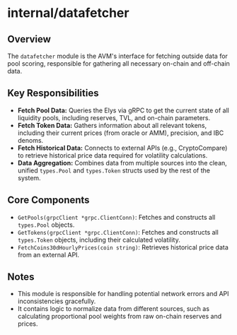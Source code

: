 # internal/datafetcher

## Overview

The `datafetcher` module is the AVM's interface for fetching outside data for pool scoring, responsible for gathering all necessary on-chain and off-chain data.

## Key Responsibilities

-   **Fetch Pool Data:** Queries the Elys via gRPC to get the current state of all liquidity pools, including reserves, TVL, and on-chain parameters.
-   **Fetch Token Data:** Gathers information about all relevant tokens, including their current prices (from oracle or AMM), precision, and IBC denoms.
-   **Fetch Historical Data:** Connects to external APIs (e.g., CryptoCompare) to retrieve historical price data required for volatility calculations.
-   **Data Aggregation:** Combines data from multiple sources into the clean, unified `types.Pool` and `types.Token` structs used by the rest of the system.

## Core Components

-   `GetPools(grpcClient *grpc.ClientConn)`: Fetches and constructs all `types.Pool` objects.
-   `GetTokens(grpcClient *grpc.ClientConn)`: Fetches and constructs all `types.Token` objects, including their calculated volatility.
-   `FetchCoins30dHourlyPrices(coin string)`: Retrieves historical price data from an external API.


## Notes

-   This module is responsible for handling potential network errors and API inconsistencies gracefully.
-   It contains logic to normalize data from different sources, such as calculating proportional pool weights from raw on-chain reserves and prices.